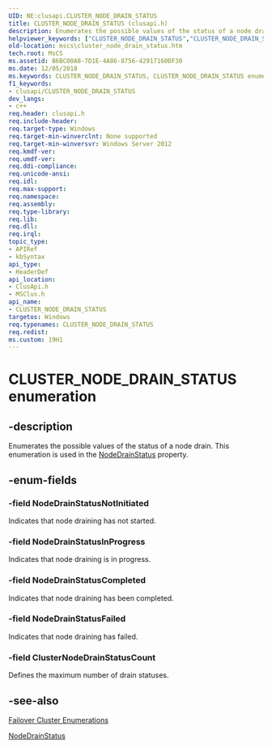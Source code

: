 ```yaml
---
UID: NE:clusapi.CLUSTER_NODE_DRAIN_STATUS
title: CLUSTER_NODE_DRAIN_STATUS (clusapi.h)
description: Enumerates the possible values of the status of a node drain.helpviewer_keywords: ["CLUSTER_NODE_DRAIN_STATUS","CLUSTER_NODE_DRAIN_STATUS enumeration [Failover Cluster]","ClusterNodeDrainStatusCount","NodeDrainStatusCompleted","NodeDrainStatusFailed","NodeDrainStatusInProgress","NodeDrainStatusNotInitiated","clusapi/CLUSTER_NODE_DRAIN_STATUS","clusapi/ClusterNodeDrainStatusCount","clusapi/NodeDrainStatusCompleted","clusapi/NodeDrainStatusFailed","clusapi/NodeDrainStatusInProgress","clusapi/NodeDrainStatusNotInitiated","msclus/CLUSTER_NODE_DRAIN_STATUS","msclus/ClusterNodeDrainStatusCount","msclus/NodeDrainStatusCompleted","msclus/NodeDrainStatusFailed","msclus/NodeDrainStatusInProgress","msclus/NodeDrainStatusNotInitiated","mscs.cluster_node_drain_status"]
old-location: mscs\cluster_node_drain_status.htm
tech.root: MsCS
ms.assetid: B6BC00A8-7D1E-4A86-8756-42917160DF30
ms.date: 12/05/2018
ms.keywords: CLUSTER_NODE_DRAIN_STATUS, CLUSTER_NODE_DRAIN_STATUS enumeration [Failover Cluster], ClusterNodeDrainStatusCount, NodeDrainStatusCompleted, NodeDrainStatusFailed, NodeDrainStatusInProgress, NodeDrainStatusNotInitiated, clusapi/CLUSTER_NODE_DRAIN_STATUS, clusapi/ClusterNodeDrainStatusCount, clusapi/NodeDrainStatusCompleted, clusapi/NodeDrainStatusFailed, clusapi/NodeDrainStatusInProgress, clusapi/NodeDrainStatusNotInitiated, msclus/CLUSTER_NODE_DRAIN_STATUS, msclus/ClusterNodeDrainStatusCount, msclus/NodeDrainStatusCompleted, msclus/NodeDrainStatusFailed, msclus/NodeDrainStatusInProgress, msclus/NodeDrainStatusNotInitiated, mscs.cluster_node_drain_status
f1_keywords:
- clusapi/CLUSTER_NODE_DRAIN_STATUS
dev_langs:
- c++
req.header: clusapi.h
req.include-header: 
req.target-type: Windows
req.target-min-winverclnt: None supported
req.target-min-winversvr: Windows Server 2012
req.kmdf-ver: 
req.umdf-ver: 
req.ddi-compliance: 
req.unicode-ansi: 
req.idl: 
req.max-support: 
req.namespace: 
req.assembly: 
req.type-library: 
req.lib: 
req.dll: 
req.irql: 
topic_type:
- APIRef
- kbSyntax
api_type:
- HeaderDef
api_location:
- ClusApi.h
- MSClus.h
api_name:
- CLUSTER_NODE_DRAIN_STATUS
targetos: Windows
req.typenames: CLUSTER_NODE_DRAIN_STATUS
req.redist: 
ms.custom: 19H1
---
```


# CLUSTER_NODE_DRAIN_STATUS enumeration


## -description


Enumerates the possible values of the status of a node drain. This enumeration is used in the 
    <a href="https://docs.microsoft.com/previous-versions/windows/desktop/mscs/nodes-nodedrainstatus">NodeDrainStatus</a> property.


## -enum-fields




### -field NodeDrainStatusNotInitiated

Indicates that node draining has not started.


### -field NodeDrainStatusInProgress

Indicates that node draining is in progress.


### -field NodeDrainStatusCompleted

Indicates that node draining has been completed.


### -field NodeDrainStatusFailed

Indicates that node draining has failed.


### -field ClusterNodeDrainStatusCount

Defines the maximum number of drain statuses.


## -see-also




<a href="https://docs.microsoft.com/previous-versions/windows/desktop/mscs/cluster-enumerations">Failover Cluster Enumerations</a>



<a href="https://docs.microsoft.com/previous-versions/windows/desktop/mscs/nodes-nodedrainstatus">NodeDrainStatus</a>
 

 

